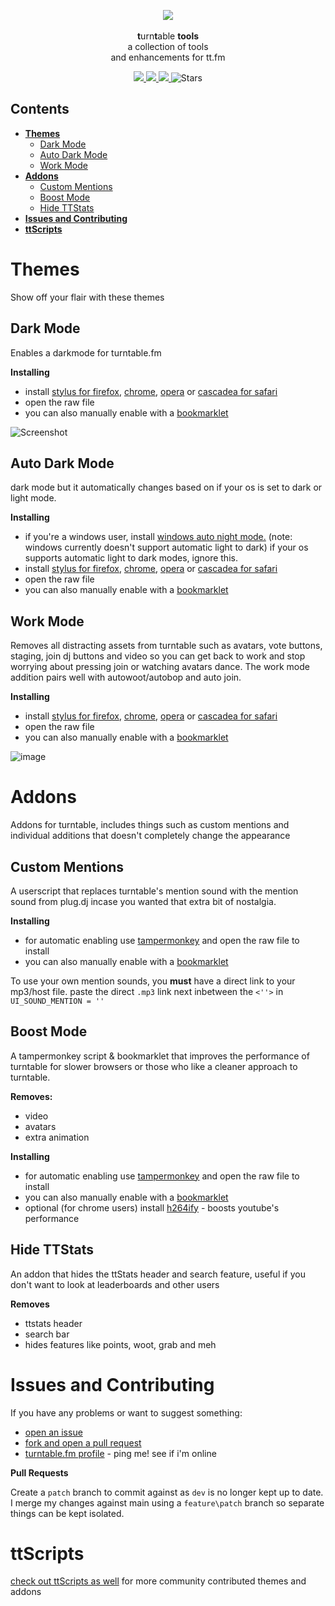 <p align="center">
    <img src="https://s3.amazonaws.com/assets.turntable.fm/images/index/logo.png" />
    <br>
    <br><b>t</b>urn<b>t</b>able <b>tools</b>
    <br>a collection of tools
    <br> and enhancements for tt.fm</br>
</p>

<p align="center">
    <a alt="Commit activity for ttTools" href="https://GitHub.com/fluteds/tttools/graphs/commit-activity">
        <img src="https://img.shields.io/badge/Maintained%3F-yes-gold.svg?style=flat-square" />
    </a>
    <a alt="How to make a pull request" href="http://makeapullrequest.com">
        <img src="https://img.shields.io/badge/PRs-welcome-gold.svg?style=flat-square" />
    </a>
    <a alt="MIT License" href="https://lbesson.mit-license.org/">
        <img src="https://img.shields.io/badge/License-MIT-gold.svg?style=flat-square" />
    </a>
    <img alt="Stars" src="https://img.shields.io/github/stars/fluteds?color=gold&style=flat-square">
    </a>
</p>

## **Contents**

- [**Themes**](#themes)
  - [Dark Mode](#dark-mode)
  - [Auto Dark Mode](#auto-dark-mode)
  - [Work Mode](#work-mode)
- [**Addons**](#addons)
  - [Custom Mentions](#custom-mentions)
  - [Boost Mode](#boost-mode)
  - [Hide TTStats](#hide-ttstats)
- [**Issues and Contributing**](#issues-and-contributing)
- [**ttScripts**](#ttscripts)

# **Themes**

Show off your flair with these themes

## Dark Mode

Enables a darkmode for turntable.fm

**Installing**

- install [stylus for firefox](https://addons.mozilla.org/en-US/firefox/addon/styl-us/), [chrome](https://chrome.google.com/webstore/detail/stylus/clngdbkpkpeebahjckkjfobafhncgmne), [opera](https://addons.opera.com/en-gb/extensions/details/stylus/) or [cascadea for safari](https://cascadea.app/)
- open the raw file
- you can also manually enable with a [bookmarklet](https://fluteds.github.io/tttools/)

![Screenshot](https://user-images.githubusercontent.com/34608301/111393018-b6d8ea80-86af-11eb-87b3-b366abec39b2.png)

## Auto Dark Mode

dark mode but it automatically changes based on if your os is set to dark or light mode.

**Installing**

- if you're a windows user, install [windows auto night mode.](https://github.com/Armin2208/Windows-Auto-Night-Mode/releases/tag/3.0) (note: windows currently doesn't support automatic light to dark) if your os supports automatic light to dark modes, ignore this.
- install [stylus for firefox](https://addons.mozilla.org/en-US/firefox/addon/styl-us/), [chrome](https://chrome.google.com/webstore/detail/stylus/clngdbkpkpeebahjckkjfobafhncgmne), [opera](https://addons.opera.com/en-gb/extensions/details/stylus/) or [cascadea for safari](https://cascadea.app/)
- open the raw file
- you can also manually enable with a [bookmarklet](https://fluteds.github.io/tttools/)

## Work Mode

Removes all distracting assets from turntable such as avatars, vote buttons, staging, join dj buttons and video so you can get back to work and stop worrying about pressing join or watching avatars dance. The work mode addition pairs well with autowoot/autobop and auto join.

**Installing**

- install [stylus for firefox](https://addons.mozilla.org/en-US/firefox/addon/styl-us/), [chrome](https://chrome.google.com/webstore/detail/stylus/clngdbkpkpeebahjckkjfobafhncgmne), [opera](https://addons.opera.com/en-gb/extensions/details/stylus/) or [cascadea for safari](https://cascadea.app/)
- open the raw file
- you can also manually enable with a [bookmarklet](https://fluteds.github.io/tttools/)

![image](https://cdn.discordapp.com/attachments/821424398342553670/823305995009785946/unknown.png)

# **Addons**

Addons for turntable, includes things such as custom mentions and individual additions that doesn't completely change the appearance

## Custom Mentions

A userscript that replaces turntable's mention sound with the mention sound from plug.dj incase you wanted that extra bit of nostalgia.

**Installing**

- for automatic enabling use [tampermonkey](https://chrome.google.com/webstore/detail/tampermonkey/dhdgffkkebhmkfjojejmpbldmpobfkfo) and open the raw file to install
- you can also manually enable with a [bookmarklet](https://fluteds.github.io/tttools/)

To use your own mention sounds, you **must** have a direct link to your mp3/host file. paste the direct `.mp3` link next inbetween the `<''>` in `UI_SOUND_MENTION = ''`

## Boost Mode

A tampermonkey script & bookmarklet that improves the performance of turntable for slower browsers or those who like a cleaner approach to turntable.

**Removes:**

- video
- avatars
- extra animation

**Installing**

- for automatic enabling use [tampermonkey](https://chrome.google.com/webstore/detail/tampermonkey/dhdgffkkebhmkfjojejmpbldmpobfkfo) and open the raw file to install
- you can also manually enable with a [bookmarklet](https://fluteds.github.io/tttools/)
- optional (for chrome users) install [h264ify](https://chrome.google.com/webstore/detail/h264ify/aleakchihdccplidncghkekgioiakgal) - boosts youtube's performance

## Hide TTStats

An addon that hides the ttStats header and search feature, useful if you don't want to look at leaderboards and other users

**Removes**

- ttstats header
- search bar
- hides features like points, woot, grab and meh

# **Issues and Contributing**

If you have any problems or want to suggest something:

- [open an issue](https://github.com/fluteds/tttools/issues?q=is%3Aissue+is%3Aopen+sort%3Aupdated-desc)
- [fork and open a pull request](http://makeapullrequest.com)
- [turntable.fm profile](https://ttstats.pinnacleofdestruction.net/user/6048fa3647b5e3001a8f7869) - ping me! see if i'm online

**Pull Requests**

Create a `patch` branch to commit against as `dev` is no longer kept up to date. I merge my changes against main using a `feature\patch` branch so separate things can be kept isolated.

# **ttScripts**

[check out ttScripts as well](https://fluted.xyz/ttscripts) for more community contributed themes and addons
